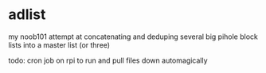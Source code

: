 # adlist
my noob101 attempt at concatenating and deduping several big pihole block lists into a master list (or three)

todo: cron job on rpi to run and pull files down automagically
